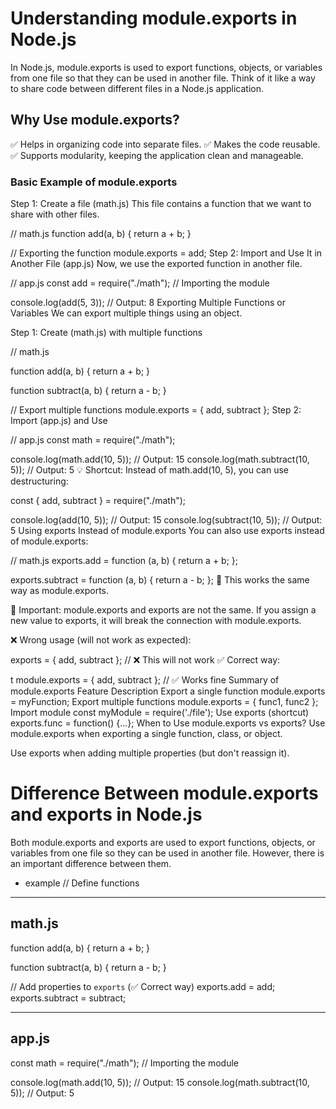 # Understanding module.exports in Node.js
In Node.js, module.exports is used to export functions, objects, or variables from one file so that they can be used in another file.
Think of it like a way to share code between different files in a Node.js application.

## Why Use module.exports?
✅ Helps in organizing code into separate files.
✅ Makes the code reusable.
✅ Supports modularity, keeping the application clean and manageable.

### Basic Example of module.exports
Step 1: Create a file (math.js)
This file contains a function that we want to share with other files.


// math.js
function add(a, b) {
    return a + b;
}

// Exporting the function
module.exports = add;
Step 2: Import and Use It in Another File (app.js)
Now, we use the exported function in another file.


// app.js
const add = require("./math"); // Importing the module

console.log(add(5, 3)); // Output: 8
Exporting Multiple Functions or Variables
We can export multiple things using an object.

Step 1: Create (math.js) with multiple functions

// math.js

function add(a, b) {
    return a + b;
}

function subtract(a, b) {
    return a - b;
}

// Export multiple functions
module.exports = {
    add,
    subtract
};
Step 2: Import (app.js) and Use

// app.js
const math = require("./math");

console.log(math.add(10, 5));       // Output: 15
console.log(math.subtract(10, 5));  // Output: 5
💡 Shortcut: Instead of math.add(10, 5), you can use destructuring:


const { add, subtract } = require("./math");

console.log(add(10, 5));       // Output: 15
console.log(subtract(10, 5));  // Output: 5
Using exports Instead of module.exports
You can also use exports instead of module.exports:


// math.js
exports.add = function (a, b) {
    return a + b;
};

exports.subtract = function (a, b) {
    return a - b;
};
🔹 This works the same way as module.exports.

🚨 Important:
module.exports and exports are not the same.
If you assign a new value to exports, it will break the connection with module.exports.

❌ Wrong usage (will not work as expected):


exports = { add, subtract }; // ❌ This will not work
✅ Correct way:

t
module.exports = { add, subtract }; // ✅ Works fine
Summary of module.exports
Feature	Description
Export a single function	module.exports = myFunction;
Export multiple functions	module.exports = { func1, func2 };
Import module	const myModule = require('./file');
Use exports (shortcut)	exports.func = function() {...};
When to Use module.exports vs exports?
Use module.exports when exporting a single function, class, or object.

Use exports when adding multiple properties (but don't reassign it).

# Difference Between module.exports and exports in Node.js
Both module.exports and exports are used to export functions, objects, or variables from one file so they can be used in another file. However, there is an important difference between them.

- example 
// Define functions

--------
math.js
--------
function add(a, b) {
    return a + b;
}

function subtract(a, b) {
    return a - b;
}

// Add properties to `exports` (✅ Correct way)
exports.add = add;
exports.subtract = subtract;

-------
app.js
-------

const math = require("./math"); // Importing the module

console.log(math.add(10, 5));       // Output: 15
console.log(math.subtract(10, 5));  // Output: 5
